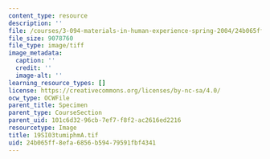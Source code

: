 ```yaml
---
content_type: resource
description: ''
file: /courses/3-094-materials-in-human-experience-spring-2004/24b065ff8efa6856b59479591fbf4341_19SI03tumiphmA.tif
file_size: 9078760
file_type: image/tiff
image_metadata:
  caption: ''
  credit: ''
  image-alt: ''
learning_resource_types: []
license: https://creativecommons.org/licenses/by-nc-sa/4.0/
ocw_type: OCWFile
parent_title: Specimen
parent_type: CourseSection
parent_uid: 101c6d32-96cb-7ef7-f8f2-ac2616ed2216
resourcetype: Image
title: 19SI03tumiphmA.tif
uid: 24b065ff-8efa-6856-b594-79591fbf4341
---
```

